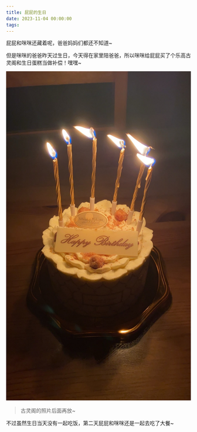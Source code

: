 ```yaml
---
title: 屁屁的生日
date: 2023-11-04 00:00:00
tags:
---
```


屁屁和咪咪还藏着呢，爸爸妈妈们都还不知道~

但是咪咪的爸爸昨天过生日，今天得在家里陪爸爸，所以咪咪给屁屁买了个乐高古灵阁和生日蛋糕当做补偿！嘿嘿~

![](/images/cake-min.jpg)

> 古灵阁的照片后面再放~

不过虽然生日当天没有一起吃饭，第二天屁屁和咪咪还是一起去吃了大餐~